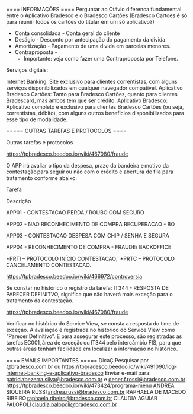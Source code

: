 ==== INFORMAÇÕES ====
Perguntar ao Otávio diferenca fundamental entre o Aplicativo Bradesco e o Bradesco Cartões (Bradesco Cartoes é só para reuniir todos os cartões do titular em um só aplicativo?)

- Conta consolidada - Conta geral do cliente
- Deságio - Desconto por antecipação do pagamento da divida.
- Amortização - Pagamento de uma divida em parcelas menores.
- Contraproposta - 
    - Importante: veja como fazer uma Contraproposta por Telefone.

Serviços digitais:

Internet Banking: Site exclusivo para clientes correntistas, com alguns serviços disponibilizados em qualquer navegador compativel.
Aplicativo Bradesco Cartões: Tanto para Bradesco Cartões, quanto para clientes Bradescard, mas ambos tem que ser crédito.
Aplicativo Bradesco: Aplicativo completo e exclusivo para clientes Bradesco Cartões (ou seja, correntistas, débito), com alguns outros beneficios disponibilizados para esse tipo de modalidade.


===== OUTRAS TAREFAS E PROTOCOLOS ====

Outras tarefas e protocolos

https://tpbradesco.beedoo.io/wiki/467080/fraude

O APP irá avaliar o tipo da despesa, prazo da bandeira e motivo da contestação para seguir ou não com o crédito e abertura de fila para tratamento conforme abaixo: 

Tarefa 

Descrição 

APP01 - CONTESTACAO PERDA / ROUBO COM SEGURO 

APP02 - NAO RECONHECIMENTO DE COMPRA RECUPERACAO - BO 

APP03 - CONTESTACAO DESPESA COM CHIP / SENHA E SEGURA 

APP04 - RECONHECIMENTO DE COMPRA - FRAUDE/ BACKOFFICE 


*PRTI – PROTOCOLO INÍCIO CONTESTACAO; 
*PRTC – PROTOCOLO CANCELAMENTO CONTESTACAO.


https://tpbradesco.beedoo.io/wiki/466972/controversia

Se constar no histórico o registro da tarefa: IT344 - RESPOSTA DE PARECER DEFINITVO, significa que não haverá mais exceção para o tratamento da contestação. 

https://tpbradesco.beedoo.io/wiki/467080/fraude

Verificar no histórico do Service View, se consta a resposta do time de exceção. A avaliação é registrada no histórico do Service View como “Parecer Definitivo”. 
E para assegurar este processo, são registradas as tarefas EC001, área de exceção ou IT344 pelo intercâmbio FIS, para que outras áreas tenham facilidade em localizar a informação no histórico. 




==== EMAILS IMPORTANTES =====
DicaÇ Pesquisar por @bradesco.com.br ou 
https://tpbradesco.beedoo.io/wiki/491090/log-internet-banking-e-aplicativo-bradesco
Enviar e-mail para: patriciabezerra.silva@bradesco.com.br e dener.f.rossi@bradesco.com.br
https://tpbradesco.beedoo.io/wiki/473424/programa-menu
ANDREA SIQUEIRA RUSSI andrea.russi@bradesco.com.br 
RAPHAELA DE MACEDO RIBEIRO raphaela.ribeiro@bradesco.com.br 
CLAUDIA AGUIAR PALOPOLI claudia.palopoli@bradesco.com.br 

